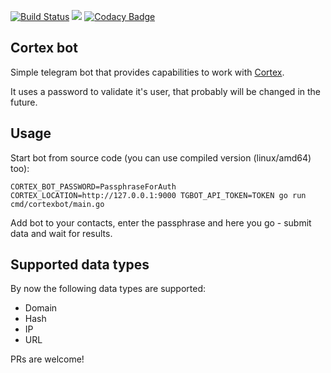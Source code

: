 [![Build Status](https://travis-ci.org/ilyaglow/cortex-tgbot.svg?branch=master)](https://travis-ci.org/ilyaglow/cortex-tgbot) [![](https://godoc.org/github.com/ilyaglow/cortex-tgbot?status.svg)](http://godoc.org/github.com/ilyaglow/cortex-tgbot) [![Codacy Badge](https://api.codacy.com/project/badge/Grade/a75cbc20a3524962bb182814048cd186)](https://www.codacy.com/app/ilyaglow/cortex-tgbot?utm_source=github.com&amp;utm_medium=referral&amp;utm_content=ilyaglow/cortex-tgbot&amp;utm_campaign=Badge_Grade)

Cortex bot
----------

Simple telegram bot that provides capabilities to work with [Cortex](https://github.com/CERT-BDF/Cortex).

It uses a password to validate it's user, that probably will be changed in the future.

## Usage

Start bot from source code (you can use compiled version (linux/amd64) too):

```
CORTEX_BOT_PASSWORD=PassphraseForAuth CORTEX_LOCATION=http://127.0.0.1:9000 TGBOT_API_TOKEN=TOKEN go run cmd/cortexbot/main.go
```

Add bot to your contacts, enter the passphrase and here you go - submit data and wait for results.

## Supported data types

By now the following data types are supported:
* Domain
* Hash
* IP
* URL


PRs are welcome!
